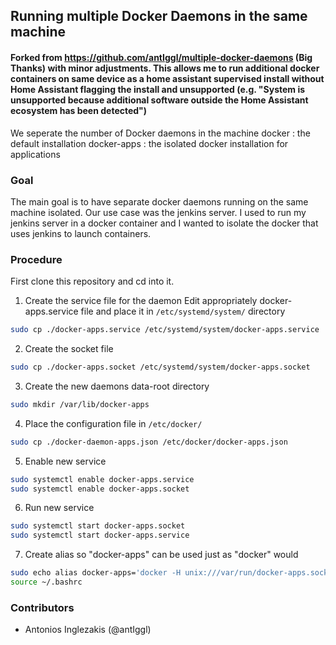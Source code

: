 ## Running multiple Docker Daemons in the same machine

#### Forked from https://github.com/antIggl/multiple-docker-daemons (Big Thanks) with minor adjustments. This allows me to run additional docker containers on same device as a home assistant supervised install without Home Assistant flagging the install and unsupported (e.g. "System is unsupported because additional software outside the Home Assistant ecosystem has been detected")

We seperate the number of Docker daemons in the machine
docker : the default installation
docker-apps : the isolated docker installation for applications

### Goal
The main goal is to have separate docker daemons running on the same machine isolated.
Our use case was the jenkins server. I used to run my jenkins server in a docker container and I wanted to isolate the docker that uses jenkins to launch containers.

### Procedure

First clone this repository and cd into it.

1. Create the service file for the daemon
Edit appropriately docker-apps.service file and place it in ```/etc/systemd/system/``` directory
``` bash
sudo cp ./docker-apps.service /etc/systemd/system/docker-apps.service
```
2. Create the socket file
``` bash
sudo cp ./docker-apps.socket /etc/systemd/system/docker-apps.socket
```
3. Create the new daemons data-root directory
``` bash
sudo mkdir /var/lib/docker-apps
```
4. Place the configuration file in ```/etc/docker/```
```bash
sudo cp ./docker-daemon-apps.json /etc/docker/docker-apps.json
```
5. Enable new service
``` bash
sudo systemctl enable docker-apps.service
sudo systemctl enable docker-apps.socket
```
6. Run new service
``` bash
sudo systemctl start docker-apps.socket
sudo systemctl start docker-apps.service
```

7. Create alias so "docker-apps" can be used just as "docker" would
``` bash
sudo echo alias docker-apps='docker -H unix:///var/run/docker-apps.sock' >> ~/.bashrc
source ~/.bashrc
```

### Contributors
* Antonios Inglezakis (@antIggl)
